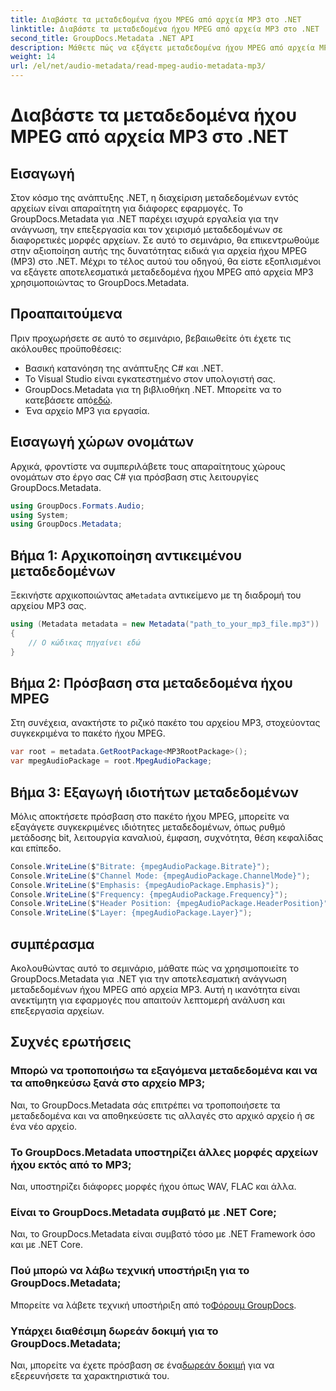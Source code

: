 ```yaml
---
title: Διαβάστε τα μεταδεδομένα ήχου MPEG από αρχεία MP3 στο .NET
linktitle: Διαβάστε τα μεταδεδομένα ήχου MPEG από αρχεία MP3 στο .NET
second_title: GroupDocs.Metadata .NET API
description: Μάθετε πώς να εξάγετε μεταδεδομένα ήχου MPEG από αρχεία MP3 στο .NET χρησιμοποιώντας το GroupDocs.Metadata. Βελτιώστε τις δυνατότητες ανάλυσης αρχείων σας.
weight: 14
url: /el/net/audio-metadata/read-mpeg-audio-metadata-mp3/
---
```


# Διαβάστε τα μεταδεδομένα ήχου MPEG από αρχεία MP3 στο .NET

## Εισαγωγή
Στον κόσμο της ανάπτυξης .NET, η διαχείριση μεταδεδομένων εντός αρχείων είναι απαραίτητη για διάφορες εφαρμογές. Το GroupDocs.Metadata για .NET παρέχει ισχυρά εργαλεία για την ανάγνωση, την επεξεργασία και τον χειρισμό μεταδεδομένων σε διαφορετικές μορφές αρχείων. Σε αυτό το σεμινάριο, θα επικεντρωθούμε στην αξιοποίηση αυτής της δυνατότητας ειδικά για αρχεία ήχου MPEG (MP3) στο .NET. Μέχρι το τέλος αυτού του οδηγού, θα είστε εξοπλισμένοι να εξάγετε αποτελεσματικά μεταδεδομένα ήχου MPEG από αρχεία MP3 χρησιμοποιώντας το GroupDocs.Metadata.
## Προαπαιτούμενα
Πριν προχωρήσετε σε αυτό το σεμινάριο, βεβαιωθείτε ότι έχετε τις ακόλουθες προϋποθέσεις:
- Βασική κατανόηση της ανάπτυξης C# και .NET.
- Το Visual Studio είναι εγκατεστημένο στον υπολογιστή σας.
-  GroupDocs.Metadata για τη βιβλιοθήκη .NET. Μπορείτε να το κατεβάσετε από[εδώ](https://releases.groupdocs.com/metadata/net/).
- Ένα αρχείο MP3 για εργασία.
## Εισαγωγή χώρων ονομάτων
Αρχικά, φροντίστε να συμπεριλάβετε τους απαραίτητους χώρους ονομάτων στο έργο σας C# για πρόσβαση στις λειτουργίες GroupDocs.Metadata.
```csharp
using GroupDocs.Formats.Audio;
using System;
using GroupDocs.Metadata;
```
## Βήμα 1: Αρχικοποίηση αντικειμένου μεταδεδομένων
 Ξεκινήστε αρχικοποιώντας a`Metadata` αντικείμενο με τη διαδρομή του αρχείου MP3 σας.
```csharp
using (Metadata metadata = new Metadata("path_to_your_mp3_file.mp3"))
{
    // Ο κώδικας πηγαίνει εδώ
}
```
## Βήμα 2: Πρόσβαση στα μεταδεδομένα ήχου MPEG
Στη συνέχεια, ανακτήστε το ριζικό πακέτο του αρχείου MP3, στοχεύοντας συγκεκριμένα το πακέτο ήχου MPEG.
```csharp
var root = metadata.GetRootPackage<MP3RootPackage>();
var mpegAudioPackage = root.MpegAudioPackage;
```
## Βήμα 3: Εξαγωγή ιδιοτήτων μεταδεδομένων
Μόλις αποκτήσετε πρόσβαση στο πακέτο ήχου MPEG, μπορείτε να εξαγάγετε συγκεκριμένες ιδιότητες μεταδεδομένων, όπως ρυθμό μετάδοσης bit, λειτουργία καναλιού, έμφαση, συχνότητα, θέση κεφαλίδας και επίπεδο.
```csharp
Console.WriteLine($"Bitrate: {mpegAudioPackage.Bitrate}");
Console.WriteLine($"Channel Mode: {mpegAudioPackage.ChannelMode}");
Console.WriteLine($"Emphasis: {mpegAudioPackage.Emphasis}");
Console.WriteLine($"Frequency: {mpegAudioPackage.Frequency}");
Console.WriteLine($"Header Position: {mpegAudioPackage.HeaderPosition}");
Console.WriteLine($"Layer: {mpegAudioPackage.Layer}");
```
## συμπέρασμα
Ακολουθώντας αυτό το σεμινάριο, μάθατε πώς να χρησιμοποιείτε το GroupDocs.Metadata για .NET για την αποτελεσματική ανάγνωση μεταδεδομένων ήχου MPEG από αρχεία MP3. Αυτή η ικανότητα είναι ανεκτίμητη για εφαρμογές που απαιτούν λεπτομερή ανάλυση και επεξεργασία αρχείων.

## Συχνές ερωτήσεις
### Μπορώ να τροποποιήσω τα εξαγόμενα μεταδεδομένα και να τα αποθηκεύσω ξανά στο αρχείο MP3;
Ναι, το GroupDocs.Metadata σάς επιτρέπει να τροποποιήσετε τα μεταδεδομένα και να αποθηκεύσετε τις αλλαγές στο αρχικό αρχείο ή σε ένα νέο αρχείο.
### Το GroupDocs.Metadata υποστηρίζει άλλες μορφές αρχείων ήχου εκτός από το MP3;
Ναι, υποστηρίζει διάφορες μορφές ήχου όπως WAV, FLAC και άλλα.
### Είναι το GroupDocs.Metadata συμβατό με .NET Core;
Ναι, το GroupDocs.Metadata είναι συμβατό τόσο με .NET Framework όσο και με .NET Core.
### Πού μπορώ να λάβω τεχνική υποστήριξη για το GroupDocs.Metadata;
 Μπορείτε να λάβετε τεχνική υποστήριξη από το[Φόρουμ GroupDocs](https://forum.groupdocs.com/c/metadata/14).
### Υπάρχει διαθέσιμη δωρεάν δοκιμή για το GroupDocs.Metadata;
 Ναι, μπορείτε να έχετε πρόσβαση σε ένα[δωρεάν δοκιμή](https://releases.groupdocs.com/) για να εξερευνήσετε τα χαρακτηριστικά του.